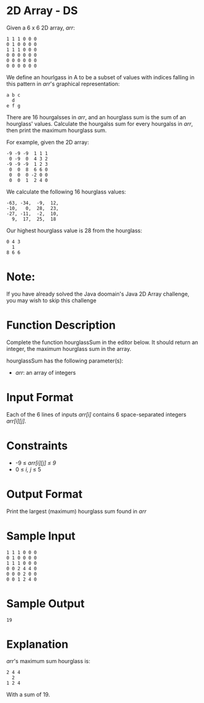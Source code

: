 # 2D Array - DS
<p>Given a 6 x 6 2D array, <em>arr</em>:</p>

~~~~
1 1 1 0 0 0
0 1 0 0 0 0
1 1 1 0 0 0
0 0 0 0 0 0
0 0 0 0 0 0
0 0 0 0 0 0
~~~~

<p>We define an hourlgass in A to be a subset of values with indices falling in this pattern in <em>arr</em>'s graphical representation:</p>

~~~~
a b c
  d  
e f g
~~~~

<p>There are 16 hourgalsses in <em>arr</em>, and an hourglass sum is the sum of an hourglass' values. Calculate the hourgalss sum for every hourgalss in <em>arr</em>, then print the maximum hourglass sum.</p>
<p>For example, given the 2D array:</p>

~~~~
-9 -9 -9  1 1 1
 0 -9  0  4 3 2
-9 -9 -9  1 2 3
 0  0  8  6 6 0
 0  0  0 -2 0 0
 0  0  1  2 4 0
~~~~

<p>We calculate the following 16 hourglass values:</p>

~~~~
-63, -34,  -9,  12,
-10,   0,  28,  23,
-27, -11,  -2,  10,
  9,  17,  25,  18
~~~~

<p>Our highest hourglass value is 28 from the hourglass:</p>

~~~~
0 4 3
  1  
8 6 6
~~~~


# Note:
If you have already solved the Java doomain's Java 2D Array challenge, you may wish to skip this challenge

# Function Description
<p>Complete the function hourglassSum in the editor below. It should return an integer, the maximum hourglass sum in the array.</p>
<p>hourglassSum has the following parameter(s):</p>
<ul>
  <li><em>arr</em>: an array of integers</li>
</ul>

# Input Format
<p>Each of the 6 lines of inputs <em>arr[i]</em> contains 6 space-separated integers <em>arr[i][j]</em>.</p>

# Constraints
<ul>
  <li>-9 ≤ <em>arr[i][j] ≤ 9</em></li>
  <li>0 ≤ <em>i, j</em> ≤ 5</li>
</ul>

# Output Format
<p>Print the largest (maximum) hourglass sum found in <em>arr</em></p>

# Sample Input
~~~~
1 1 1 0 0 0
0 1 0 0 0 0
1 1 1 0 0 0
0 0 2 4 4 0
0 0 0 2 0 0
0 0 1 2 4 0
~~~~

# Sample Output
~~~~
19
~~~~

# Explanation
<p><em>arr</em>'s maximum sum hourglass is:</p>

~~~~
2 4 4
  2  
1 2 4
~~~~

<p>With a sum of 19.
